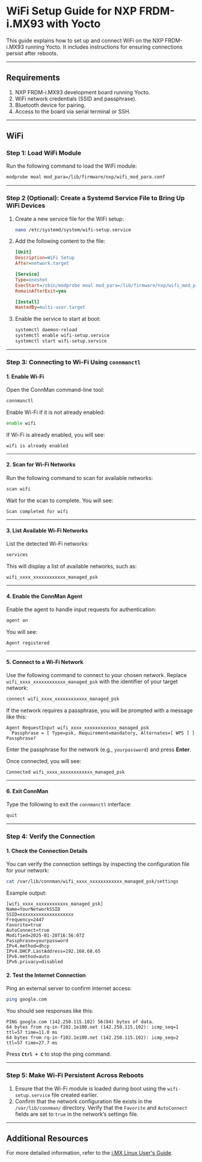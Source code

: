 
# WiFi Setup Guide for NXP FRDM-i.MX93 with Yocto

This guide explains how to set up and connect WiFi on the NXP FRDM-i.MX93 running Yocto. It includes instructions for ensuring connections persist after reboots.

---

## Requirements

1. NXP FRDM-i.MX93 development board running Yocto.
2. WiFi network credentials (SSID and passphrase).
3. Bluetooth device for pairing.
4. Access to the board via serial terminal or SSH.

---

## WiFi 

### Step 1: Load WiFi Module

Run the following command to load the WiFi module:

```bash
modprobe moal mod_para=/lib/firmware/nxp/wifi_mod_para.conf
```

---

### Step 2 (Optional): Create a Systemd Service File to Bring Up WiFi Devices

1. Create a new service file for the WiFi setup:

   ```bash
   nano /etc/systemd/system/wifi-setup.service
   ```

2. Add the following content to the file:

   ```ini
   [Unit]
   Description=WiFi Setup
   After=network.target

   [Service]
   Type=oneshot
   ExecStart=/sbin/modprobe moal mod_para=/lib/firmware/nxp/wifi_mod_para.conf
   RemainAfterExit=yes

   [Install]
   WantedBy=multi-user.target
   ```

3. Enable the service to start at boot:

   ```bash
   systemctl daemon-reload
   systemctl enable wifi-setup.service
   systemctl start wifi-setup.service
   ```

---

### Step 3: Connecting to Wi-Fi Using `connmanctl`

#### 1. Enable Wi-Fi

Open the ConnMan command-line tool:

```bash
connmanctl
```

Enable Wi-Fi if it is not already enabled:

```bash
enable wifi
```

If Wi-Fi is already enabled, you will see:

```
wifi is already enabled
```

---

#### 2. Scan for Wi-Fi Networks

Run the following command to scan for available networks:

```bash
scan wifi
```

Wait for the scan to complete. You will see:

```
Scan completed for wifi
```

---

#### 3. List Available Wi-Fi Networks

List the detected Wi-Fi networks:

```bash
services
```

This will display a list of available networks, such as:

```
wifi_xxxx_xxxxxxxxxxxx_managed_psk
```

---

#### 4. Enable the ConnMan Agent

Enable the agent to handle input requests for authentication:

```bash
agent on
```

You will see:

```
Agent registered
```

---

#### 5. Connect to a Wi-Fi Network

Use the following command to connect to your chosen network. Replace `wifi_xxxx_xxxxxxxxxxxx_managed_psk` with the identifier of your target network:

```bash
connect wifi_xxxx_xxxxxxxxxxxx_managed_psk
```

If the network requires a passphrase, you will be prompted with a message like this:

```
Agent RequestInput wifi_xxxx_xxxxxxxxxxxx_managed_psk
  Passphrase = [ Type=psk, Requirement=mandatory, Alternates=[ WPS ] ]
Passphrase?
```

Enter the passphrase for the network (e.g., `yourpassword`) and press **Enter**.

Once connected, you will see:

```
Connected wifi_xxxx_xxxxxxxxxxxx_managed_psk
```

---

#### 6. Exit ConnMan

Type the following to exit the `connmanctl` interface:

```bash
quit
```

---

### Step 4: Verify the Connection

#### 1. Check the Connection Details

You can verify the connection settings by inspecting the configuration file for your network:

```bash
cat /var/lib/connman/wifi_xxxx_xxxxxxxxxxxx_managed_psk/settings
```

Example output:

```
[wifi_xxxx_xxxxxxxxxxxx_managed_psk]
Name=YourNetworkSSID
SSID=xxxxxxxxxxxxxxxxxxxx
Frequency=2447
Favorite=true
AutoConnect=true
Modified=2025-01-28T16:56:07Z
Passphrase=yourpassword
IPv4.method=dhcp
IPv4.DHCP.LastAddress=192.168.68.65
IPv6.method=auto
IPv6.privacy=disabled
```

#### 2. Test the Internet Connection

Ping an external server to confirm internet access:

```bash
ping google.com
```

You should see responses like this:

```
PING google.com (142.250.115.102) 56(84) bytes of data.
64 bytes from rq-in-f102.1e100.net (142.250.115.102): icmp_seq=1 ttl=57 time=11.0 ms
64 bytes from rq-in-f102.1e100.net (142.250.115.102): icmp_seq=2 ttl=57 time=27.7 ms
```

Press **`Ctrl + C`** to stop the ping command.

---

### Step 5: Make Wi-Fi Persistent Across Reboots

1. Ensure that the Wi-Fi module is loaded during boot using the `wifi-setup.service` file created earlier.
2. Confirm that the network configuration file exists in the `/var/lib/connman/` directory. Verify that the `Favorite` and `AutoConnect` fields are set to `true` in the network’s settings file.


---

## Additional Resources

For more detailed information, refer to the [i.MX Linux User's Guide](https://www.nxp.com/docs/en/user-guide/IMX_LINUX_USERS_GUIDE.pdf).

